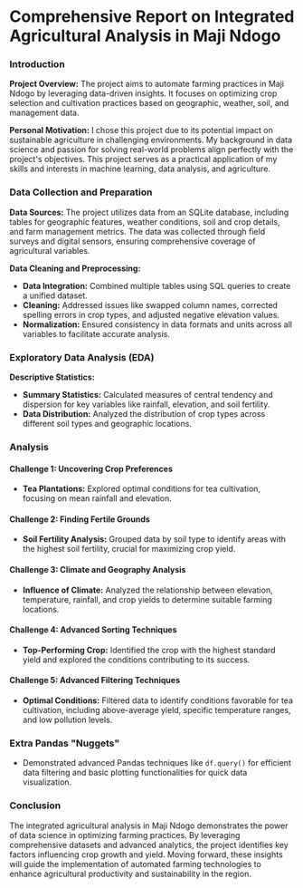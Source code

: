 # Comprehensive Report on Integrated Agricultural Analysis in Maji Ndogo

### Introduction

**Project Overview:**
The project aims to automate farming practices in Maji Ndogo by leveraging data-driven insights. It focuses on optimizing crop selection and cultivation practices based on geographic, weather, soil, and management data.

**Personal Motivation:**
I chose this project due to its potential impact on sustainable agriculture in challenging environments. My background in data science and passion for solving real-world problems align perfectly with the project's objectives. This project serves as a practical application of my skills and interests in machine learning, data analysis, and agriculture.

### Data Collection and Preparation

**Data Sources:**
The project utilizes data from an SQLite database, including tables for geographic features, weather conditions, soil and crop details, and farm management metrics. The data was collected through field surveys and digital sensors, ensuring comprehensive coverage of agricultural variables.

**Data Cleaning and Preprocessing:**
- **Data Integration:** Combined multiple tables using SQL queries to create a unified dataset.
- **Cleaning:** Addressed issues like swapped column names, corrected spelling errors in crop types, and adjusted negative elevation values.
- **Normalization:** Ensured consistency in data formats and units across all variables to facilitate accurate analysis.

### Exploratory Data Analysis (EDA)

**Descriptive Statistics:**
- **Summary Statistics:** Calculated measures of central tendency and dispersion for key variables like rainfall, elevation, and soil fertility.
- **Data Distribution:** Analyzed the distribution of crop types across different soil types and geographic locations.

### Analysis

#### Challenge 1: Uncovering Crop Preferences
- **Tea Plantations:** Explored optimal conditions for tea cultivation, focusing on mean rainfall and elevation.

#### Challenge 2: Finding Fertile Grounds
- **Soil Fertility Analysis:** Grouped data by soil type to identify areas with the highest soil fertility, crucial for maximizing crop yield.

#### Challenge 3: Climate and Geography Analysis
- **Influence of Climate:** Analyzed the relationship between elevation, temperature, rainfall, and crop yields to determine suitable farming locations.

#### Challenge 4: Advanced Sorting Techniques
- **Top-Performing Crop:** Identified the crop with the highest standard yield and explored the conditions contributing to its success.

#### Challenge 5: Advanced Filtering Techniques
- **Optimal Conditions:** Filtered data to identify conditions favorable for tea cultivation, including above-average yield, specific temperature ranges, and low pollution levels.

### Extra Pandas "Nuggets"

- Demonstrated advanced Pandas techniques like `df.query()` for efficient data filtering and basic plotting functionalities for quick data visualization.

### Conclusion

The integrated agricultural analysis in Maji Ndogo demonstrates the power of data science in optimizing farming practices. By leveraging comprehensive datasets and advanced analytics, the project identifies key factors influencing crop growth and yield. Moving forward, these insights will guide the implementation of automated farming technologies to enhance agricultural productivity and sustainability in the region.
